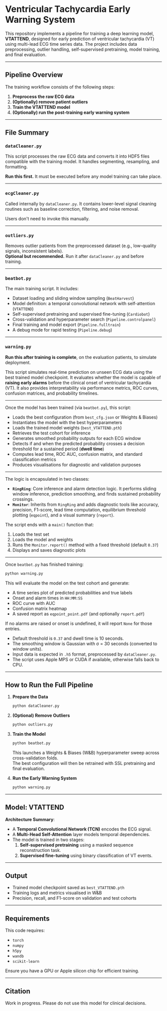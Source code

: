 # Ventricular Tachycardia Early Warning System

This repository implements a pipeline for training a deep learning model, **VTATTEND**, designed for early prediction of ventricular tachycardia (VT) using multi-lead ECG time series data. The project includes data preprocessing, outlier handling, self-supervised pretraining, model training, and final evaluation.

---

## Pipeline Overview

The training workflow consists of the following steps:

1. **Preprocess the raw ECG data**
2. **(Optionally) remove patient outliers**
3. **Train the VTATTEND model**
4. **(Optionally) run the post-training early warning system**

---

## File Summary

### `dataCleaner.py`
This script processes the raw ECG data and converts it into HDF5 files compatible with the training model. It handles segmenting, resampling, and formatting.

**Run this first.** It must be executed before any model training can take place.

---

### `ecgCleaner.py`
Called internally by `dataCleaner.py`. It contains lower-level signal cleaning routines such as baseline correction, filtering, and noise removal.

Users don't need to invoke this manually.

---

### `outliers.py`
Removes outlier patients from the preprocessed dataset (e.g., low-quality signals, inconsistent labels).  
**Optional but recommended.** Run it after `dataCleaner.py` and before training.

---

### `beatbot.py`
The main training script. It includes:

- Dataset loading and sliding window sampling (`BeatHarvest`)
- Model definition: a temporal convolutional network with self-attention (`VTATTEND`)
- Self-supervised pretraining and supervised fine-tuning (`Cardiobot`)
- Cross-validation and hyperparameter search (`Pipeline.controlpanel`)
- Final training and model export (`Pipeline.fulltrain`)
- A debug mode for rapid testing (`Pipeline.debug`)

---

### `warning.py`

**Run this after training is complete**, on the evaluation patients, to simulate deployment.

This script simulates real-time prediction on unseen ECG data using the best trained model checkpoint. It evaluates whether the model is capable of **raising early alarms** before the clinical onset of ventricular tachycardia (VT). It also provides interpretability via performance metrics, ROC curves, confusion matrices, and probability timelines.

---

Once the model has been trained (via `beatbot.py`), this script:

- Loads the best configuration (from `best_cfg.json` or Weights & Biases)
- Instantiates the model with the best hyperparameters
- Loads the trained model weights (`best_VTATTEND.pth`)
- Retrieves the test cohort for inference
- Generates smoothed probability outputs for each ECG window
- Detects if and when the predicted probability crosses a decision threshold for a sustained period (**dwell time**)
- Computes lead time, ROC AUC, confusion matrix, and standard classification metrics
- Produces visualisations for diagnostic and validation purposes

---

The logic is encapsulated in two classes:

- **`RingRing`**: Core inference and alarm detection logic. It performs sliding window inference, prediction smoothing, and finds sustained probability crossings.
- **`Monitor`**: Inherits from `RingRing` and adds diagnostic tools like accuracy, precision, F1-score, lead time computation, equilibrium threshold plotting (`eqpoint`), and a visual summary (`report`).

The script ends with a `main()` function that:

1. Loads the test set
2. Loads the model and weights
3. Runs the `Monitor.report()` method with a fixed threshold (default `0.37`)
4. Displays and saves diagnostic plots

---

Once `beatbot.py` has finished training:

```bash
python warning.py
```

This will evaluate the model on the test cohort and generate:

- A time series plot of predicted probabilities and true labels
- Onset and alarm times in `HH:MM:SS`
- ROC curve with AUC
- Confusion matrix heatmap
- A saved report as `eqpoint_point.pdf` (and optionally `report.pdf`)

If no alarms are raised or onset is undefined, it will report `None` for those entries.

- Default threshold is `0.37` and dwell time is 10 seconds.
- The smoothing window is Gaussian with σ = 30 seconds (converted to window units).
- Input data is expected in `.h5` format, preprocessed by `dataCleaner.py`.
- The script uses Apple MPS or CUDA if available, otherwise falls back to CPU.


---

## How to Run the Full Pipeline

1. **Prepare the Data**
   ```bash
   python dataCleaner.py
   ```

2. **(Optional) Remove Outliers**
   ```bash
   python outliers.py
   ```

3. **Train the Model**
   ```bash
   python beatbot.py
   ```

   This launches a Weights & Biases (W&B) hyperparameter sweep across cross-validation folds.  
   The best configuration will then be retrained with SSL pretraining and final evaluation.

4. **Run the Early Warning System**
   ```bash
   python warning.py
   ```

---

## Model: VTATTEND

**Architecture Summary**:
- A **Temporal Convolutional Network (TCN)** encodes the ECG signal.
- A **Multi-Head Self-Attention** layer models temporal dependencies.
- The model is trained in two stages:
  1. **Self-supervised pretraining** using a masked sequence reconstruction task.
  2. **Supervised fine-tuning** using binary classification of VT events.

---

## Output

- Trained model checkpoint saved as `best_VTATTEND.pth`
- Training logs and metrics visualised in W&B
- Precision, recall, and F1-score on validation and test cohorts

---

## Requirements

This code requires:
- `torch`
- `numpy`
- `h5py`
- `wandb`
- `scikit-learn`

Ensure you have a GPU or Apple silicon chip for efficient training.

---

## Citation

Work in progress. Please do not use this model for clinical decisions.
